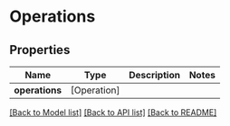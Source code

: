 # Operations

## Properties
Name | Type | Description | Notes
------------ | ------------- | ------------- | -------------
**operations** | [Operation] |  | 

[[Back to Model list]](../README.md#documentation-for-models) [[Back to API list]](../README.md#documentation-for-api-endpoints) [[Back to README]](../README.md)


